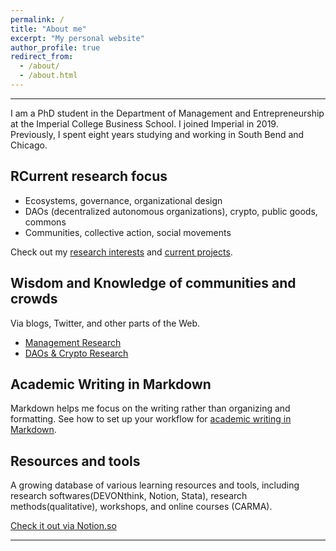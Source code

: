 ```yaml
---
permalink: /
title: "About me"
excerpt: "My personal website"
author_profile: true
redirect_from:
  - /about/
  - /about.html
---
```


-----
I am a PhD student in the Department of Management and Entrepreneurship at the Imperial College Business School. I joined Imperial in 2019. Previously, I spent eight years studying and working in South Bend and Chicago. 

## RCurrent research focus

  * Ecosystems, governance, organizational design  
  * DAOs (decentralized autonomous organizations), crypto, public goods, commons
  * Communities, collective action, social movements  

Check out my [research interests](/posts/2019/12/so-what-are-you-studying/) and [current projects](/portfolio/).


## Wisdom and Knowledge of communities and crowds
Via blogs, Twitter, and other parts of the Web.

  * [Management Research](http://linxule.com/curation-mgmt/)
  * [DAOs & Crypto Research](http://linxule.com/curation-dao/)


## Academic Writing in Markdown
Markdown helps me focus on the writing rather than organizing and formatting. See how to set up your workflow for [academic writing in Markdown](https://linxule.com/portfolio/portfolio-2/). 


## Resources and tools
A growing database of various learning resources and tools, including research softwares(DEVONthink, Notion, Stata), research methods(qualitative), workshops, and online courses (CARMA).

<a href="https://www.notion.so/linxule/Learning-Resources-and-tools-7ada6088f41745a8989ff86259884c7c" class="btn btn--primary" target="_blank">Check it out via Notion.so</a>

------
